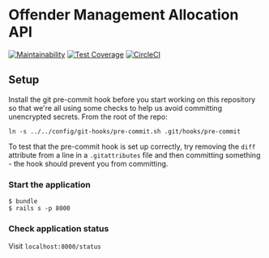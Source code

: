 # Offender Management Allocation API

[![Maintainability](https://api.codeclimate.com/v1/badges/00cf8469d692073171ce/maintainability)](https://codeclimate.com/github/ministryofjustice/offender-management-allocation-api/maintainability) [![Test Coverage](https://api.codeclimate.com/v1/badges/00cf8469d692073171ce/test_coverage)](https://codeclimate.com/github/ministryofjustice/offender-management-allocation-api/test_coverage) [![CircleCI](https://circleci.com/gh/ministryofjustice/offender-management-allocation-api.svg?style=svg)](https://circleci.com/gh/ministryofjustice/offender-management-allocation-api)

## Setup

Install the git pre-commit hook before you start working on this repository so
that we're all using some checks to help us avoid committing unencrypted
secrets. From the root of the repo:

```
ln -s ../../config/git-hooks/pre-commit.sh .git/hooks/pre-commit
```

To test that the pre-commit hook is set up correctly, try removing the `diff`
attribute from a line in a `.gitattributes` file and then committing something -
the hook should prevent you from committing.

### Start the application

```
$ bundle
$ rails s -p 8000
```

### Check application status
Visit `localhost:8000/status`

